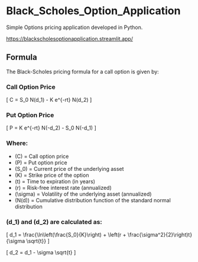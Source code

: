 # Black_Scholes_Option_Application

Simple Options pricing application developed in Python.

https://blackscholesoptionapplication.streamlit.app/

## Formula

The Black-Scholes pricing formula for a call option is given by:

### Call Option Price

\[
C = S_0 N(d_1) - K e^{-rt} N(d_2)
\]

### Put Option Price

\[
P = K e^{-rt} N(-d_2) - S_0 N(-d_1)
\]

### Where:

- \(C\) = Call option price
- \(P\) = Put option price
- \(S_0\) = Current price of the underlying asset
- \(K\) = Strike price of the option
- \(t\) = Time to expiration (in years)
- \(r\) = Risk-free interest rate (annualized)
- \(\sigma\) = Volatility of the underlying asset (annualized)
- \(N(d)\) = Cumulative distribution function of the standard normal distribution

### \(d_1\) and \(d_2\) are calculated as:

\[
d_1 = \frac{\ln\left(\frac{S_0}{K}\right) + \left(r + \frac{\sigma^2}{2}\right)t}{\sigma \sqrt{t}}
\]

\[
d_2 = d_1 - \sigma \sqrt{t}
\]
